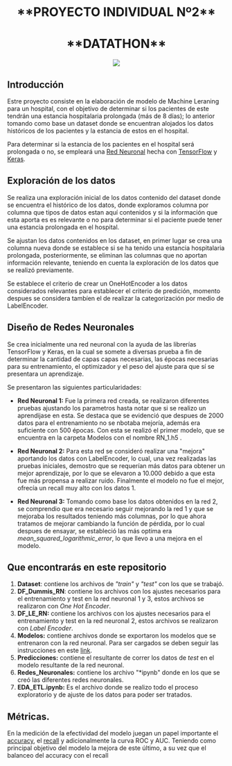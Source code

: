 <h1 align=center> **PROYECTO INDIVIDUAL Nº2**</h1>
<h1 align=center> **DATATHON** </h1>

<p align=center><img src=https://d31uz8lwfmyn8g.cloudfront.net/Assets/logo-henry-white-lg.png><p>

## **Introducción**

Estre proyecto consiste en la elaboración de modelo de Machine Leraning para un hospital, con el objetivo de determinar si los pacientes de este tendrán una estancia hospitalaria prolongada (más de 8 días); lo anterior tomando como base un dataset donde se encuentran alojados los datos históricos de los pacientes y la estancia de estos en el hospital.

Para determinar si la estancia de los pacientes en el hospital será prolongada o no, se empleará una [Red Neuronal](https://aws.amazon.com/es/what-is/neural-network/ "Red Neuronal") hecha con [TensorFlow](https://www.tensorflow.org/about "TensorFlow") y [Keras](https://keras.io/ "Keras").

## Exploración de los datos

Se realiza una exploración inicial de los datos contenido del dataset donde se encuentra el histórico de los datos, donde exploramos columna por columna que tipos de datos estan aquí contenidos y si la información que esta aporta es es relevante o no para determinar si el paciente puede tener una estancia prolongada en el hospital.

Se ajustan los datos contenidos en los dataset, en primer lugar se crea una columna nueva donde se establece si se ha tenido una estancia hospitalaria prolongada, posteriormente, se eliminan las columnas que no aportan información relevante, teniendo en cuenta la exploración de los datos que se realizó previamente.

Se establece el criterio de crear un OneHotEncoder a los datos considerados relevantes para establecer el criterio de predición, momento despues se considera tambíen el de realizar la categorización por medio de LabelEncoder.

## Diseño de Redes Neuronales

Se crea inicialmente una red neuronal con la ayuda de las librerías TensorFlow y Keras, en la cual se somete a diversas prueba a fin de determinar la cantidad de capas capas necesarias, las épocas necesarias para su entrenamiento, el optimizador y el peso del ajuste para que sí se presentara un aprendizaje.

Se presentaron las siguientes particularidades:
 - **Red Neuronal 1:** Fue la primera red creada, se realizaron diferentes pruebas ajustando los parametros hasta notar que si se realizo un aprendijase en esta. Se destaca que se evidenció que despues de 2000 datos para el entrenamiento no se nbotaba mejoría, además era suficiente con 500 épocas. Con esta se realizó el primer modelo, que se encuentra en la carpeta Modelos con el nombre RN_1.h5 .
 
 - **Red Neuronal 2:** Para esta red se consideró realizar una "mejora" aportando los datos con LabelEncoder, lo cual, una vez realizadas las pruebas iniciales, demostro que se requerían más datos para obtener un mejor aprendizaje, por lo que se elevaron a 10.000 debido a que esta fue más propensa a realizar ruido. Finalmente el modelo no fue el mejor, ofrecía un recall muy alto con los datos 1.
 
- **Red Neuronal 3:** Tomando como base los datos obtenidos en la red 2, se comprendio que era necesario seguir mejorando la red 1 y que se mejoraba los resultados teniendo más columnas, por lo que ahora tratamos de mejorar cambiando la función de pérdida, por lo cual despues de ensayar, se estableció las más optima era *mean_squared_logarithmic_error*, lo que llevo a una mejora en el modelo.

## Que encontrarás en este repositorio
1. **Dataset**: contiene los archivos de *"train"* y *"test"* con los que se trabajó.
2. **DF_Dummis_RN**: contiene los archivos con los ajustes necesarios para el entrenamiento y test en la red neuronal 1 y 3, estos archivos se realizaron con *One Hot Encoder*.
3. **DF_LE_RN:** contiene los archivos con los ajustes necesarios para el entrenamiento y test en la red neuronal 2, estos archivos se realizaron con *Label Encoder*.
4. **Modelos:** contiene archivos donde se exportaron los modelos que se entrenaron con la red neuronal. Para ser cargados se deben seguir las instrucciones en este [link](https://www.tensorflow.org/guide/keras/save_and_serialize#registering_the_custom_object "link").
5. **Predicciones:**  contiene el resultante de correr los datos de *test* en el modelo resultante de la red neuronal.
6. **Redes_Neuronales:** contiene los archivo "*ipynb" donde en los que se creó las diferentes redes neuronales.
7. **EDA_ETL.ipynb:** Es el archivo donde se realizo todo el proceso exploratorio y de ajuste de los datos para poder ser tratados.


## Métricas.
En la medición de la efectividad del modelo juegan un papel importante el [accuracy](http://https://developers.google.com/machine-learning/crash-course/classification/accuracy "accuracy"), el [recall](https://developers.google.com/machine-learning/crash-course/classification/precision-and-recall "recall") y adicionalmente la curva ROC y AUC. Teniendo como principal objetivo del modelo la mejora de este último, a su vez que el balanceo del accuracy con el recall

